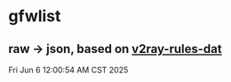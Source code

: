 # gfwlist
## raw -> json, based on [v2ray-rules-dat](https://github.com/Loyalsoldier/v2ray-rules-dat)
Fri Jun  6 12:00:54 AM CST 2025

